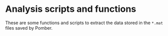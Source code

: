 # Analysis scripts and functions

These are some functions and scripts to extract the data stored in the `*.mat` files 
saved by Pomber.
